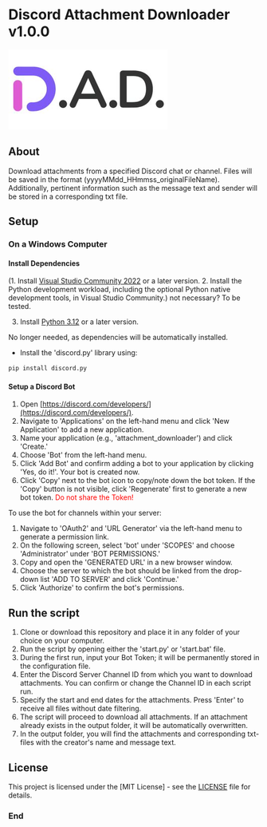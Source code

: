 # Discord Attachment Downloader v1.0.0


![](https://github.com/BD202009/Discord-Attachment-Downloader/blob/main/logo/dad_logo.jpg)

## About

Download attachments from a specified Discord chat or channel. Files will be saved in the format (yyyyMMdd_HHmmss_originalFileName). Additionally, pertinent information such as the message text and sender will be stored in a corresponding txt file.


## Setup

### On a Windows Computer

#### Install Dependencies

(1. Install [Visual Studio Community 2022](https://visualstudio.microsoft.com/de/downloads/ "Visual Studio Community") or a later version.
2. Install the Python development workload, including the optional Python native development tools, in Visual Studio Community.) not necessary? To be tested.

3. Install [Python 3.12](https://www.python.org/downloads/ "Python 3.12") or a later version.

No longer needed, as dependencies will be automatically installed.
- Install the 'discord.py' library using: 
```bash 
pip install discord.py
```

#### Setup a Discord Bot

1. Open [https://discord.com/developers/](https://discord.com/developers/).
2. Navigate to 'Applications' on the left-hand menu and click 'New Application' to add a new application.
3. Name your application (e.g., 'attachment_downloader') and click 'Create.'
4. Choose 'Bot' from the left-hand menu.
5. Click 'Add Bot' and confirm adding a bot to your application by clicking 'Yes, do it!'. Your bot is created now.
6. Click 'Copy' next to the bot icon to copy/note down the bot token. If the 'Copy' button is not visible, click 'Regenerate' first to generate a new bot token.
<span style="color:red;">Do not share the Token!</span>

To use the bot for channels within your server:
1. Navigate to 'OAuth2' and 'URL Generator' via the left-hand menu to generate a permission link.
2. On the following screen, select 'bot' under 'SCOPES' and choose 'Administrator' under 'BOT PERMISSIONS.'
3. Copy and open the 'GENERATED URL' in a new browser window.
4. Choose the server to which the bot should be linked from the drop-down list 'ADD TO SERVER' and click 'Continue.'
5. Click 'Authorize' to confirm the bot's permissions.


## Run the script
1. Clone or download this repository and place it in any folder of your choice on your computer.
2. Run the script by opening either the 'start.py' or 'start.bat' file.
3. During the first run, input your Bot Token; it will be permanently stored in the configuration file.
4. Enter the Discord Server Channel ID from which you want to download attachments. You can confirm or change the Channel ID in each script run.
5. Specify the start and end dates for the attachments. Press 'Enter' to receive all files without date filtering.
6. The script will proceed to download all attachments. If an attachment already exists in the output folder, it will be automatically overwritten.
7. In the output folder, you will find the attachments and corresponding txt-files with the creator's name and message text.

## License

This project is licensed under the [MIT License] - see the [LICENSE](LICENSE) file for details.

### End
